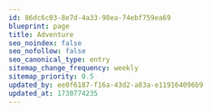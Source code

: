 ```yaml
---
id: 86dc6c03-8e7d-4a33-98ea-74ebf759ea69
blueprint: page
title: Adventure
seo_noindex: false
seo_nofollow: false
seo_canonical_type: entry
sitemap_change_frequency: weekly
sitemap_priority: 0.5
updated_by: ee0f6187-f16a-43d2-a83a-e119164096b9
updated_at: 1730774235
---
```

